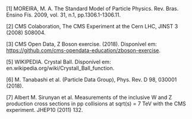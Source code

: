 [1] MOREIRA, M. A. The Standard Model of Particle Physics. Rev. Bras. Ensino Fís. 2009, vol. 31, n.1, pp.1306.1-1306.11.

[2] CMS Colaboration, The CMS Experiment at the Cern LHC, JINST 3  (2008) S08004.

[3] CMS Open Data, Z Boson exercise. (2018). Disponível em: https://github.com/cms-opendata-education/zboson-exercise.

[5] WIKIPEDIA. Crystal Ball.  Disponível em: en.wikipedia.org/wiki/Crystall_Ball_function.

[6] M. Tanabashi et al. (Particle Data Group), Phys. Rev. D 98, 030001 (2018).

[7] Albert M. Sirunyan et al. Measurements of the inclusive W and Z production cross sections in pp collisions at sqrt(s) = 7 TeV with the CMS experiment.  JHEP10 (2011) 132.
